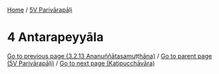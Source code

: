 
[Home](/) / [5V Parivārapāḷi](../5V.md)

# 4 Antarapeyyāla


[Go to previous page (3.2.13 Ananuññātasamuṭṭhāna)](3/3.2/3.2.13.md) / [Go to parent page (5V Parivārapāḷi)](0.md) / [Go to next page (Katipucchāvāra)](4/Katipucchavara.md)


